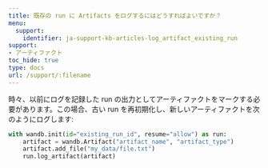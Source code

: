 ```yaml
---
title: 既存の run に Artifacts をログするにはどうすればよいですか？
menu:
  support:
    identifier: ja-support-kb-articles-log_artifact_existing_run
support:
- アーティファクト
toc_hide: true
type: docs
url: /support/:filename
---
```


時々、以前にログを記録した run の出力としてアーティファクトをマークする必要があります。この場合、古い run を再初期化し、新しいアーティファクトを次のようにログします:

```python
with wandb.init(id="existing_run_id", resume="allow") as run:
    artifact = wandb.Artifact("artifact_name", "artifact_type")
    artifact.add_file("my_data/file.txt")
    run.log_artifact(artifact)
```